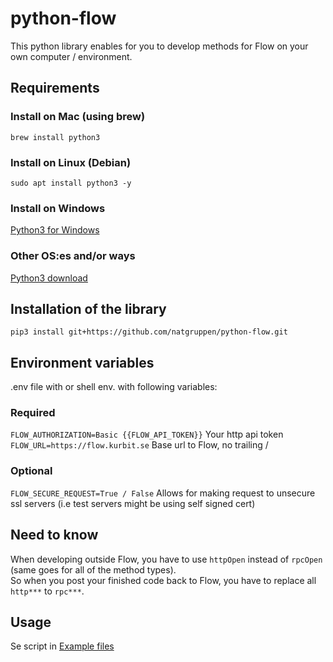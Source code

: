 # python-flow

This python library enables for you to develop methods for Flow on your own computer / environment.

## Requirements <br>

### Install on Mac (using brew)
```brew install python3``` <br>

### Install on Linux (Debian)
```sudo apt install python3 -y```

### Install on Windows
[Python3 for Windows](https://www.python.org/downloads/windows/)

### Other OS:es and/or ways
[Python3 download](https://www.python.org/downloads/)

## Installation of the library
```pip3 install git+https://github.com/natgruppen/python-flow.git```

## Environment variables
.env file with or shell env. with following variables:

### Required
```FLOW_AUTHORIZATION=Basic {{FLOW_API_TOKEN}}``` Your http api token<br>
```FLOW_URL=https://flow.kurbit.se``` Base url to Flow, no trailing /<br> 

### Optional
```FLOW_SECURE_REQUEST=True / False``` Allows for making request to unsecure ssl servers (i.e test servers might be using self signed cert)

## Need to know
When developing outside Flow, you have to use ```httpOpen``` instead of ```rpcOpen``` (same goes for all of the method types). <br>
So when you post your finished code back to Flow, you have to replace all ```http***``` to ```rpc***```.

## Usage
Se script in [Example files](Examples/)

